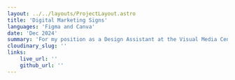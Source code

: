 ```yaml
---
layout: ../../layouts/ProjectLayout.astro
title: 'Digital Marketing Signs'
languages: 'Figma and Canva'
date: 'Dec 2024'
summary: 'For my position as a Design Assistant at the Visual Media Center, under the School of Art and Art History at the University of Denver, I was tasked with creating marketing signs for exhibitions, events, faculty and student achievements, upcoming course registration, and other related information for the department.'
cloudinary_slug: ''
links:
    live_url: ''
    github_url: ''
---
```


